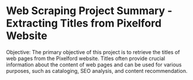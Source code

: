 # Web Scraping Project Summary - Extracting Titles from Pixelford Website

Objective:
The primary objective of this project is to retrieve the titles of web pages from the Pixelford website. Titles often provide crucial information about the content of web pages and can be used for various purposes, such as cataloging, SEO analysis, and content recommendation.
